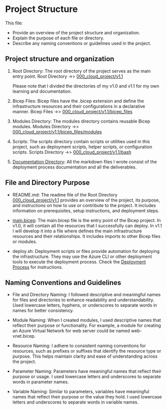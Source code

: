 # Project Structure

This file:

- Provide an overview of the project structure and organization.
- Explain the purpose of each file or directory.
- Describe any naming conventions or guidelines used in the project.

## Project structure and organization

1. Root Directory: The root directory of the project serves as the main entry point.
   Root Directory ->> [000_cloud_project/v1.1](https://github.com/techgrounds/techgrounds-anj-dtmr/tree/main/000_cloud_project/v1.1)

   Please note that I divided the directories of my v1.0 and v1.1 for my own learning and documentation.

2. Bicep Files: Bicep files have the .bicep extension and define the infrastructure resources and their configurations in a declarative manner.
   Bicep Files ->> [000_cloud_project/v1.1/bicep_files](https://github.com/techgrounds/techgrounds-anj-dtmr/tree/main/000_cloud_project/v1.1/bicep_files)

3. Modules Directory: The modules directory contains reusable Bicep modules.
   Modules Directory ->> [000_cloud_project/v1.1/bicep_files/modules](https://github.com/techgrounds/techgrounds-anj-dtmr/tree/main/000_cloud_project/v1.1/bicep_files/modules)

4. Scripts: The scripts directory contain scripts or utilities used in this project, such as deployment scripts, helper scripts, or configuration scripts.
   Scripts Directory ->> [000_cloud_project/v1.1/bash](https://github.com/techgrounds/techgrounds-anj-dtmr/tree/main/000_cloud_project/v1.1/bash)

5. [Documentation Directory](https://github.com/techgrounds/techgrounds-anj-dtmr/tree/main/000_cloud_project/v1.1/Documentation): All the markdown files I wrote consist of the deployment process documentation and all the deliverables.

## File and Directory Purpose

- README.md: The readme file of the Root Directory [000_cloud_project/v1.1](https://github.com/techgrounds/techgrounds-anj-dtmr/tree/main/000_cloud_project/v1.1) provides an overview of the project, its purpose, and instructions on how to use or contribute to the project. It includes information on prerequisites, setup instructions, and deployment steps.

- [main.bicep](https://github.com/techgrounds/techgrounds-anj-dtmr/blob/main/000_cloud_project/v1.1/bicep_files/main.bicep): The main.bicep file is the entry point of the Bicep project. In v1.0, it will contain all the resources that I successfully can deploy. In v1.1 I will develop it into a file where defines the main infrastructure resources and their relationships. It includes imports to other Bicep files or modules.

- deploy.sh: Deployment scripts or files provide automation for deploying the infrastructure. They may use the Azure CLI or other deployment tools to execute the deployment process. Check the [Deployment Process](https://github.com/techgrounds/techgrounds-anj-dtmr/blob/main/000_cloud_project/v1.1/Documentation/04_deployment_process.md) for instructions.

## Naming Conventions and Guidelines

- File and Directory Naming: I followed descriptive and meaningful names for files and directories to enhance readability and understandability. Used lowercase letters, hyphens, or underscores to separate words in names for better consistency.

- Module Naming: When I created modules, I used descriptive names that reflect their purpose or functionality. For example, a module for creating an Azure Virtual Network for web server could be named web-vnet.bicep.

- Resource Naming: I adhere to consistent naming conventions for resources, such as prefixes or suffixes that identify the resource type or purpose. This helps maintain clarity and ease of understanding across the project.

- Parameter Naming: Parameters have meaningful names that reflect their purpose or usage. I used lowercase letters and underscores to separate words in parameter names.

- Variable Naming: Similar to parameters, variables have meaningful names that reflect their purpose or the value they hold. I used lowercase letters and underscores to separate words in variable names.
